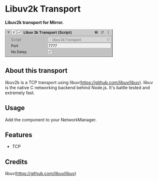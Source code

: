 # Libuv2k Transport

**Libuv2k transport for Mirror.**

![The Libuv2k Transport component in the Inspector window](Libuv2k.PNG)

## About this transport
libuv2k is a TCP transport using libuv(https://github.com/libuv/libuv). 
libuv is the native C networking backend behind Node.js.
It's battle tested and extremely fast.

## Usage
Add the component to your NetworkManager.

## Features
* TCP

## Credits
libuv(https://github.com/libuv/libuv)
